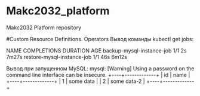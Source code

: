# Makc2032_platform
Makc2032 Platform repository

#Custom Resource Definitions. Operators
Вывод команды kubectl get jobs:

NAME                         COMPLETIONS   DURATION   AGE
backup-mysql-instance-job    1/1           2s         7m27s
restore-mysql-instance-job   1/1           46s        6m12s

Вывод при запущенном MySQL:
mysql: [Warning] Using a password on the command line interface can be insecure.
+----+-------------+
| id | name        |
+----+-------------+
|  1 | some data   |
|  2 | some data-2 |
+----+-------------+
